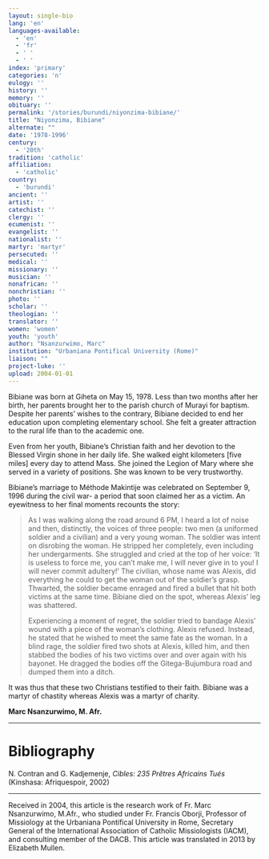 ```yaml
---
layout: single-bio
lang: 'en'
languages-available:
  - 'en'
  - 'fr'
  - ' '
  - ' '
index: 'primary'
categories: 'n'
eulogy: ''
history: ''
memory: ''
obituary: ''
permalink: '/stories/burundi/niyonzima-bibiane/'
title: "Niyonzima, Bibiane"
alternate: ""
date: '1978-1996'
century:
  - '20th'
tradition: 'catholic'
affiliation:
  - 'catholic'
country:
  - 'burundi'
ancient: ''
artist: ''
catechist: ''
clergy: ''
ecumenist: ''
evangelist: ''
nationalist: ''
martyr: 'martyr'
persecuted: ''
medical: ''
missionary: ''
musician: ''
nonafrican: ''
nonchristian: ''
photo: ''
scholar: ''
theologian: ''
translator: ''
women: 'women'
youth: 'youth'
author: "Nsanzurwimo, Marc"
institution: "Urbaniana Pontifical University (Rome)"
liaison: ""
project-luke: ''
upload: 2004-01-01
---
```




Bibiane was born at Giheta on May 15, 1978. Less than two months after her birth, her parents brought her to the parish church of Murayi for baptism. Despite her parents’ wishes to the contrary, Bibiane decided to end her education upon completing elementary school. She felt a greater attraction to the rural life than to the academic one.

Even from her youth, Bibiane’s Christian faith and her devotion to the Blessed Virgin shone in her daily life. She walked eight kilometers [five miles] every day to attend Mass. She joined the Legion of Mary where she served in a variety of positions. She was known to be very trustworthy.

Bibiane’s marriage to Méthode Makintije was celebrated on September 9, 1996 during the civil war- a period that soon claimed her as a victim. An eyewitness to her final moments recounts the story:
>
> As I was walking along the road around 6 PM, I heard a lot of noise
> and then, distinctly, the voices of three people: two men (a uniformed
> soldier and a civilian) and a very young woman. The soldier was intent
> on disrobing the woman. He stripped her completely, even including
> her undergarments. She struggled and cried at the top of her voice:
> ‘It is useless to force me, you can’t make me, I will never give in to
> you! I will never commit adultery!’ The civilian, whose name was
> Alexis, did everything he could to get the woman out of the soldier’s
> grasp. Thwarted, the soldier became enraged and fired a bullet that
> hit both victims at the same time. Bibiane died on the spot, whereas
> Alexis’ leg was shattered.
>
>
>
> Experiencing a moment of regret, the soldier tried to bandage Alexis’
> wound with a piece of the woman’s clothing. Alexis refused. Instead,
> he stated that he wished to meet the same fate as the woman. In a blind
> rage, the soldier fired two shots at Alexis, killed him, and then stabbed
> the bodies of his two victims over and over again with his bayonet. He dragged the bodies off the Gitega-Bujumbura road and dumped them
> into a ditch.

It was thus that these two Christians testified to their faith. Bibiane was a martyr of chastity whereas Alexis was a martyr of charity.

**Marc Nsanzurwimo, M. Afr.**

---

# Bibliography
N. Contran and G. Kadjemenje, *Cibles: 235 Prêtres Africains Tués* (Kinshasa: Afriquespoir, 2002)

---

Received in 2004, this article is the research work of Fr. Marc Nsanzurwimo, M.Afr., who studied under Fr. Francis Oborji, Professor of Missiology at the Urbaniana Pontifical University in Rome, Secretary General of the International Association of Catholic Missiologists (IACM), and consulting member of the DACB. This article was translated in 2013 by Elizabeth Mullen.
